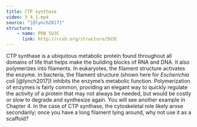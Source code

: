 ```yaml
---
title: CTP synthase
video: 3_4_1.mp4
source: "[@lynch2017]"
structure:
    - name: PDB 5U3C
      link: http://rcsb.org/structure/5U3C
---
```

CTP synthase is a ubiquitous metabolic protein found throughout all domains of life that helps make the building blocks of RNA and DNA. It also polymerizes into filaments. In eukaryotes, the filament structure activates the enzyme. In bacteria, the filament structure (shown here for *Escherichia coli* [@lynch2017]) inhibits the enzyme’s metabolic function. Polymerization of enzymes is fairly common, providing an elegant way to quickly regulate the activity of a protein that may not always be needed, but would be costly or slow to degrade and synthesize again. You will see another example in Chapter 4. In the case of CTP synthase, the cytoskeletal role likely arose secondarily; once you have a long filament lying around, why not use it as a scaffold?

